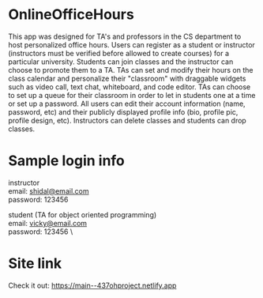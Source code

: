 # OnlineOfficeHours

This app was designed for TA's and professors in the CS department to host personalized office hours. Users can register as a student or instructor (instructors must be verified before allowed to create courses) for a particular university. Students can join classes and the instructor can choose to promote them to a TA. TAs can set and modify their hours on the class calendar and personalize their "classroom" with draggable widgets such as video call, text chat, whiteboard, and code editor. TAs can choose to set up a queue for their classroom in order to let in students one at a time or set up a password. All users can edit their account information (name, password, etc) and their publicly displayed profile info (bio, profile pic, profile design, etc). Instructors can delete classes and students can drop classes.

# Sample login info
instructor \
email: shidal@email.com \
password: 123456

student (TA for object oriented programming) \
email: vicky@email.com \
password: 123456 \

# Site link

Check it out: https://main--437ohproject.netlify.app
